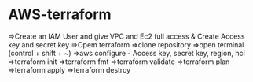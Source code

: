 # AWS-terraform

=>Create an IAM User and give VPC and Ec2 full access & Create Access key and secret key
=>Opem terraform
=>clone repository
=>open terminal (control + shift + ~)
=>aws configure - Access key, secret key, region, hcl
=>terraform init
=>terraform fmt
=>terraform validate
=>terraform plan
=>terraform apply 
=>terraform destroy
